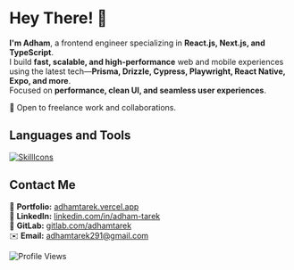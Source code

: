 # Hey There! 👋  

**I'm Adham**, a frontend engineer specializing in **React.js, Next.js, and TypeScript**.  
I build **fast, scalable, and high-performance** web and mobile experiences using the latest tech—**Prisma, Drizzle, Cypress, Playwright, React Native, Expo, and more**.  
Focused on **performance, clean UI, and seamless user experiences**.  

🚀 Open to freelance work and collaborations. 

## Languages and Tools  

[![SkillIcons](https://skillicons.dev/icons?i=js,ts,nodejs,react,nextjs,remix,astro,gatsby,tailwind,bootstrap,sass,prisma,postgres,redis,supabase,firebase,cloudflare,workers,vercel,docker,vite,vitest,jest,cypress,regex,git,github,gitlab,postman,linux)](https://skillicons.dev)  

## Contact Me  

📌 **Portfolio:** [adhamtarek.vercel.app](https://adhamtarek.vercel.app)  
💼 **LinkedIn:** [linkedin.com/in/adham-tarek](https://linkedin.com/in/adham-tarek)  
📂 **GitLab:** [gitlab.com/adhamtarek](https://gitlab.com/adhamtarek)  
✉️ **Email:** [adhamtarek291@gmail.com](mailto:adhamtarek291@gmail.com)  

![Profile Views](https://komarev.com/ghpvc/?username=adham618&label=Profile%20views&color=0e75b6&style=flat)  
